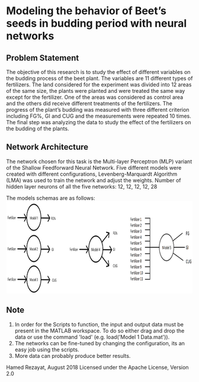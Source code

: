 # Modeling the behavior of Beet’s seeds in budding period with neural networks

## Problem Statement
The objective of this research is to study the effect of different variables on
the budding process of the beet plant.
The variables are 11 different types of fertilizers.
The land considered for the experiment was divided into 12 areas
of the same size, the plants were planted and were treated the same way
except for the fertilizer. One of the areas was considered as control area
and the others did receive different treatments of the fertilizers. The
progress of the plant’s budding was measured with three different criterion
including FG%, GI and CUG and the measurements were repeated 10 times. The final step was
analyzing the data to study the effect of the fertilizers on the budding of the
plants.

## Network Architecture
The network chosen for this task is the Multi-layer Perceptron (MLP) variant
of the Shallow Feedforward Neural Network.
Five different models were created with different configurations, Levenberg-Marquardt 
Algorithm (LMA) was used to train the network and adjust the weights.
Number of hidden layer neurons of all the five networks: 12, 12, 12, 12, 28

The models schemas are as follows:
<img src="models-schemas.png" alt="Models Schemas" height="250" >

## Note
1. In order for the Scripts to function, the input and output data must be present in the MATLAB workspace.
To do so either drag and drop the data or use the command 'load' (e.g. load('Model 1 Data.mat')).
2. The networks can be fine-tuned by changing the configuration, its an easy job using the scripts.
3. More data can probably produce better results.

Hamed Rezayat, August 2018
Licensed under the Apache License, Version 2.0
